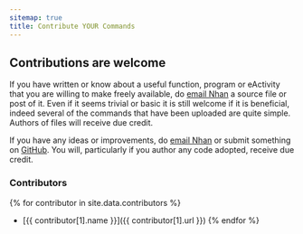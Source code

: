 ```yaml
---
sitemap: true
title: Contribute YOUR Commands
---
```


## Contributions are welcome

If you have written or know about a useful function, program or eActivity that you are willing to make freely available, do [email Nhan](mailto:nhtnhanbn@gmail.com) a source file or post of it. Even if it seems trivial or basic it is still welcome if it is beneficial, indeed several of the commands that have been uploaded are quite simple. Authors of files will receive due credit.

If you have any ideas or improvements, do [email Nhan](mailto:nhtnhanbn@gmail.com) or submit something on [GitHub](https://github.com/nhtnhanbn/whitecas). You will, particularly if you author any code adopted, receive due credit.

### Contributors

{% for contributor in site.data.contributors %}
- [{{ contributor[1].name }}]({{ contributor[1].url }}) {% endfor %}
